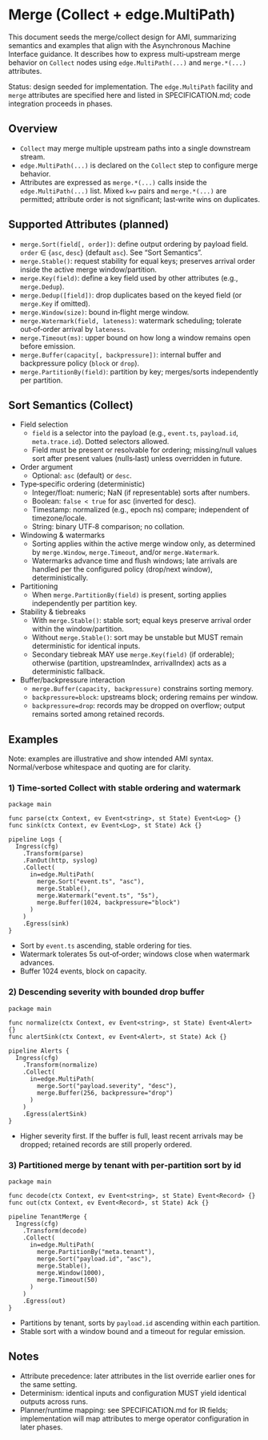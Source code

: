 # Merge (Collect + edge.MultiPath)

This document seeds the merge/collect design for AMI, summarizing semantics and examples that align with the Asynchronous Machine Interface guidance. It describes how to express multi‑upstream merge behavior on `Collect` nodes using `edge.MultiPath(...)` and `merge.*(...)` attributes.

Status: design seeded for implementation. The `edge.MultiPath` facility and `merge` attributes are specified here and listed in SPECIFICATION.md; code integration proceeds in phases.

## Overview

- `Collect` may merge multiple upstream paths into a single downstream stream.
- `edge.MultiPath(...)` is declared on the `Collect` step to configure merge behavior.
- Attributes are expressed as `merge.*(...)` calls inside the `edge.MultiPath(...)` list. Mixed `k=v` pairs and `merge.*(...)` are permitted; attribute order is not significant; last‑write wins on duplicates.

## Supported Attributes (planned)

- `merge.Sort(field[, order])`: define output ordering by payload field. `order` ∈ {`asc`, `desc`} (default `asc`). See “Sort Semantics”.
- `merge.Stable()`: request stability for equal keys; preserves arrival order inside the active merge window/partition.
- `merge.Key(field)`: define a key field used by other attributes (e.g., `merge.Dedup`).
- `merge.Dedup([field])`: drop duplicates based on the keyed field (or `merge.Key` if omitted).
- `merge.Window(size)`: bound in‑flight merge window.
- `merge.Watermark(field, lateness)`: watermark scheduling; tolerate out‑of‑order arrival by `lateness`.
- `merge.Timeout(ms)`: upper bound on how long a window remains open before emission.
- `merge.Buffer(capacity[, backpressure])`: internal buffer and backpressure policy (`block` or `drop`).
- `merge.PartitionBy(field)`: partition by key; merges/sorts independently per partition.

## Sort Semantics (Collect)

- Field selection
  - `field` is a selector into the payload (e.g., `event.ts`, `payload.id`, `meta.trace.id`). Dotted selectors allowed.
  - Field must be present or resolvable for ordering; missing/null values sort after present values (nulls‑last) unless overridden in future.
- Order argument
  - Optional: `asc` (default) or `desc`.
- Type‑specific ordering (deterministic)
  - Integer/float: numeric; NaN (if representable) sorts after numbers.
  - Boolean: `false < true` for asc (inverted for desc).
  - Timestamp: normalized (e.g., epoch ns) compare; independent of timezone/locale.
  - String: binary UTF‑8 comparison; no collation.
- Windowing & watermarks
  - Sorting applies within the active merge window only, as determined by `merge.Window`, `merge.Timeout`, and/or `merge.Watermark`.
  - Watermarks advance time and flush windows; late arrivals are handled per the configured policy (drop/next window), deterministically.
- Partitioning
  - When `merge.PartitionBy(field)` is present, sorting applies independently per partition key.
- Stability & tiebreaks
  - With `merge.Stable()`: stable sort; equal keys preserve arrival order within the window/partition.
  - Without `merge.Stable()`: sort may be unstable but MUST remain deterministic for identical inputs.
  - Secondary tiebreak MAY use `merge.Key(field)` (if orderable); otherwise (partition, upstreamIndex, arrivalIndex) acts as a deterministic fallback.
- Buffer/backpressure interaction
  - `merge.Buffer(capacity, backpressure)` constrains sorting memory.
  - `backpressure=block`: upstreams block; ordering remains per window.
  - `backpressure=drop`: records may be dropped on overflow; output remains sorted among retained records.

## Examples

Note: examples are illustrative and show intended AMI syntax. Normal/verbose whitespace and quoting are for clarity.

### 1) Time‑sorted Collect with stable ordering and watermark

```
package main

func parse(ctx Context, ev Event<string>, st State) Event<Log> {}
func sink(ctx Context, ev Event<Log>, st State) Ack {}

pipeline Logs {
  Ingress(cfg)
    .Transform(parse)
    .FanOut(http, syslog)
    .Collect(
      in=edge.MultiPath(
        merge.Sort("event.ts", "asc"),
        merge.Stable(),
        merge.Watermark("event.ts", "5s"),
        merge.Buffer(1024, backpressure="block")
      )
    )
    .Egress(sink)
}
```

- Sort by `event.ts` ascending, stable ordering for ties.
- Watermark tolerates 5s out‑of‑order; windows close when watermark advances.
- Buffer 1024 events, block on capacity.

### 2) Descending severity with bounded drop buffer

```
package main

func normalize(ctx Context, ev Event<string>, st State) Event<Alert> {}
func alertSink(ctx Context, ev Event<Alert>, st State) Ack {}

pipeline Alerts {
  Ingress(cfg)
    .Transform(normalize)
    .Collect(
      in=edge.MultiPath(
        merge.Sort("payload.severity", "desc"),
        merge.Buffer(256, backpressure="drop")
      )
    )
    .Egress(alertSink)
}
```

- Higher severity first. If the buffer is full, least recent arrivals may be dropped; retained records are still properly ordered.

### 3) Partitioned merge by tenant with per‑partition sort by id

```
package main

func decode(ctx Context, ev Event<string>, st State) Event<Record> {}
func out(ctx Context, ev Event<Record>, st State) Ack {}

pipeline TenantMerge {
  Ingress(cfg)
    .Transform(decode)
    .Collect(
      in=edge.MultiPath(
        merge.PartitionBy("meta.tenant"),
        merge.Sort("payload.id", "asc"),
        merge.Stable(),
        merge.Window(1000),
        merge.Timeout(50)
      )
    )
    .Egress(out)
}
```

- Partitions by tenant, sorts by `payload.id` ascending within each partition.
- Stable sort with a window bound and a timeout for regular emission.

## Notes

- Attribute precedence: later attributes in the list override earlier ones for the same setting.
- Determinism: identical inputs and configuration MUST yield identical outputs across runs.
- Planner/runtime mapping: see SPECIFICATION.md for IR fields; implementation will map attributes to merge operator configuration in later phases.

